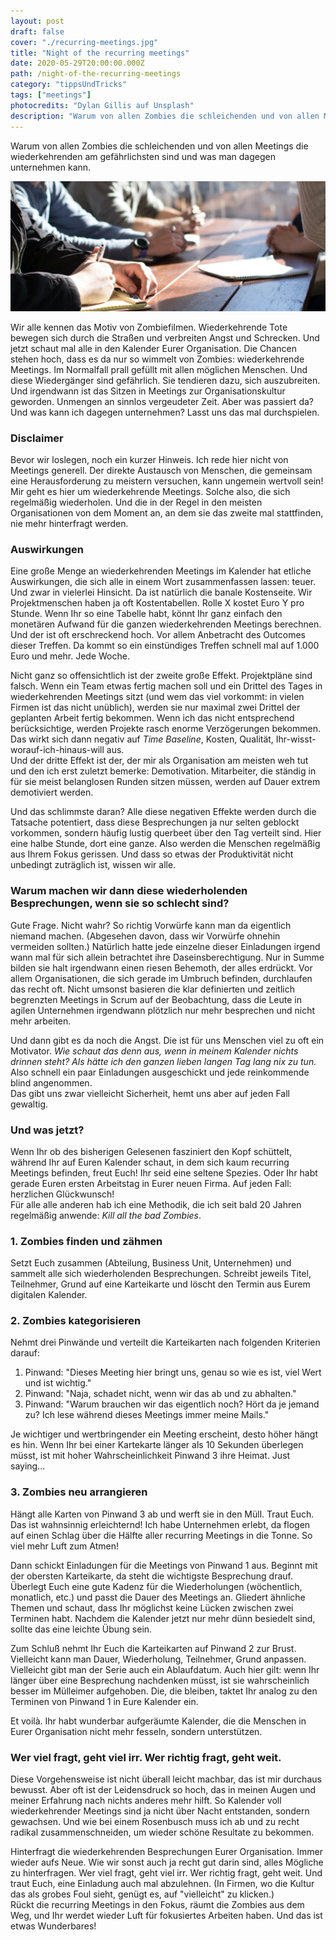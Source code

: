 ```yaml
---
layout: post
draft: false
cover: "./recurring-meetings.jpg"
title: "Night of the recurring meetings"
date: 2020-05-29T20:00:00.000Z
path: /night-of-the-recurring-meetings
category: "tippsUndTricks"
tags: ["meetings"]
photocredits: "Dylan Gillis auf Unsplash"
description: "Warum von allen Zombies die schleichenden und von allen Meetings die wiederkehrenden am gefährlichsten sind und was man dagegen unternehmen kann."
---
```


Warum von allen Zombies die schleichenden und von allen Meetings die wiederkehrenden am gefährlichsten sind und was man dagegen unternehmen kann.

![Wiederkehrende Besprechungen](./recurring-meetings.jpg)

Wir alle kennen das Motiv von Zombiefilmen. Wiederkehrende Tote bewegen sich durch die Straßen und verbreiten Angst und Schrecken. Und jetzt schaut mal alle in den Kalender Eurer Organisation. Die Chancen stehen hoch, dass es da nur so wimmelt von Zombies: wiederkehrende Meetings. Im Normalfall prall gefüllt mit allen möglichen Menschen. Und diese Wiedergänger sind gefährlich. Sie tendieren dazu, sich auszubreiten. Und irgendwann ist das Sitzen in Meetings zur Organisationskultur geworden. Unmengen an sinnlos vergeudeter Zeit. Aber was passiert da? Und was kann ich dagegen unternehmen? Lasst uns das mal durchspielen.

### Disclaimer

Bevor wir loslegen, noch ein kurzer Hinweis. Ich rede hier nicht von Meetings generell. Der direkte Austausch von Menschen, die gemeinsam eine Herausforderung zu meistern versuchen, kann ungemein wertvoll sein! Mir geht es hier um wiederkehrende Meetings. Solche also, die sich regelmäßig wiederholen. Und die in der Regel in den meisten Organisationen von dem Moment an, an dem sie das zweite mal stattfinden, nie mehr hinterfragt werden.

### Auswirkungen

Eine große Menge an wiederkehrenden Meetings im Kalender hat etliche Auswirkungen, die sich alle in einem Wort zusammenfassen lassen: teuer. Und zwar in vielerlei Hinsicht. Da ist natürlich die banale Kostenseite. Wir Projektmenschen haben ja oft Kostentabellen. Rolle X kostet Euro Y pro Stunde. Wenn Ihr so eine Tabelle habt, könnt Ihr ganz einfach den monetären Aufwand für die ganzen wiederkehrenden Meetings berechnen. Und der ist oft erschreckend hoch. Vor allem Anbetracht des Outcomes dieser Treffen. Da kommt so ein einstündiges Treffen schnell mal auf 1.000 Euro und mehr. Jede Woche.

Nicht ganz so offensichtlich ist der zweite große Effekt. Projektpläne sind falsch. Wenn ein Team etwas fertig machen soll und ein Drittel des Tages in wiederkehrenden Meetings sitzt (und wem das viel vorkommt: in vielen Firmen ist das nicht unüblich), werden sie nur maximal zwei Drittel der geplanten Arbeit fertig bekommen. Wenn ich das nicht entsprechend berücksichtige, werden Projekte rasch enorme Verzögerungen bekommen. Das wirkt sich dann negativ auf _Time Baseline_, Kosten, Qualität, Ihr-wisst-worauf-ich-hinaus-will aus.  
Und der dritte Effekt ist der, der mir als Organisation am meisten weh tut und den ich erst zuletzt bemerke: Demotivation. Mitarbeiter, die ständig in für sie meist belanglosen Runden sitzen müssen, werden auf Dauer extrem demotiviert werden.

Und das schlimmste daran? Alle diese negativen Effekte werden durch die Tatsache potentiert, dass diese Besprechungen ja nur selten geblockt vorkommen, sondern häufig lustig querbeet über den Tag verteilt sind. Hier eine halbe Stunde, dort eine ganze. Also werden die Menschen regelmäßig aus Ihrem Fokus gerissen. Und dass so etwas der Produktivität nicht unbedingt zuträglich ist, wissen wir alle.

### Warum machen wir dann diese wiederholenden Besprechungen, wenn sie so schlecht sind?

Gute Frage. Nicht wahr? So richtig Vorwürfe kann man da eigentlich niemand machen. (Abgesehen davon, dass wir Vorwürfe ohnehin vermeiden sollten.) Natürlich hatte jede einzelne dieser Einladungen irgend wann mal für sich allein betrachtet ihre Daseinsberechtigung. Nur in Summe bilden sie halt irgendwann einen riesen Behemoth, der alles erdrückt. Vor allem Organisationen, die sich gerade im Umbruch befinden, durchlaufen das recht oft. Nicht umsonst basieren die klar definierten und zeitlich begrenzten Meetings in Scrum auf der Beobachtung, dass die Leute in agilen Unternehmen irgendwann plötzlich nur mehr besprechen und nicht mehr arbeiten.

Und dann gibt es da noch die Angst. Die ist für uns Menschen viel zu oft ein Motivator. _Wie schaut das denn aus, wenn in meinem Kalender nichts drinnen steht? Als hätte ich den ganzen lieben langen Tag lang nix zu tun._ Also schnell ein paar Einladungen ausgeschickt und jede reinkommende blind angenommen.  
Das gibt uns zwar vielleicht Sicherheit, hemt uns aber auf jeden Fall gewaltig.

### Und was jetzt?

Wenn Ihr ob des bisherigen Gelesenen fasziniert den Kopf schüttelt, während Ihr auf Euren Kalender schaut, in dem sich kaum recurring Meetings befinden, freut Euch! Ihr seid eine seltene Spezies. Oder Ihr habt gerade Euren ersten Arbeitstag in Eurer neuen Firma. Auf jeden Fall: herzlichen Glückwunsch!  
Für alle alle anderen hab ich eine Methodik, die ich seit bald 20 Jahren regelmäßig anwende: _Kill all the bad Zombies_.

### 1. Zombies finden und zähmen

Setzt Euch zusammen (Abteilung, Business Unit, Unternehmen) und sammelt alle sich wiederholenden Besprechungen. Schreibt jeweils Titel, Teilnehmer, Grund auf eine Karteikarte und löscht den Termin aus Eurem digitalen Kalender.

### 2. Zombies kategorisieren

Nehmt drei Pinwände und verteilt die Karteikarten nach folgenden Kriterien darauf:

1. Pinwand: "Dieses Meeting hier bringt uns, genau so wie es ist, viel Wert und ist wichtig."  
2. Pinwand: "Naja, schadet nicht, wenn wir das ab und zu abhalten."  
3. Pinwand: "Warum brauchen wir das eigentlich noch? Hört da je jemand zu? Ich lese während dieses Meetings immer meine Mails."

Je wichtiger und wertbringender ein Meeting erscheint, desto höher hängt es hin. Wenn Ihr bei einer Kartekarte länger als 10 Sekunden überlegen müsst, ist mit hoher Wahrscheinlichkeit Pinwand 3 ihre Heimat. Just saying...

### 3. Zombies neu arrangieren

Hängt alle Karten von Pinwand 3 ab und werft sie in den Müll. Traut Euch. Das ist wahnsinnig erleichternd! Ich habe Unternehmen erlebt, da flogen auf einen Schlag über die Hälfte aller recurring Meetings in die Tonne. So viel mehr Luft zum Atmen!

Dann schickt Einladungen für die Meetings von Pinwand 1 aus. Beginnt mit der obersten Karteikarte, da steht die wichtigste Besprechung drauf. Überlegt Euch eine gute Kadenz für die Wiederholungen (wöchentlich, monatlich, etc.) und passt die Dauer des Meetings an. Gliedert ähnliche Themen und schaut, dass Ihr möglichst keine Lücken zwischen zwei Terminen habt. Nachdem die Kalender jetzt nur mehr dünn besiedelt sind, sollte das eine leichte Übung sein.

Zum Schluß nehmt Ihr Euch die Karteikarten auf Pinwand 2 zur Brust. Vielleicht kann man Dauer, Wiederholung, Teilnehmer, Grund anpassen. Vielleicht gibt man der Serie auch ein Ablaufdatum. Auch hier gilt: wenn Ihr länger über eine Besprechung nachdenken müsst, ist sie wahrscheinlich besser im Mülleimer aufgehoben. Die, die bleiben, taktet Ihr analog zu den Terminen von Pinwand 1 in Eure Kalender ein.

Et voilà. Ihr habt wunderbar aufgeräumte Kalender, die die Menschen in Eurer Organisation nicht mehr fesseln, sondern unterstützen.

### Wer viel fragt, geht viel irr. Wer richtig fragt, geht weit.

Diese Vorgehensweise ist nicht überall leicht machbar, das ist mir durchaus bewusst. Aber oft ist der Leidensdruck so hoch, das in meinen Augen und meiner Erfahrung nach nichts anderes mehr hilft. So Kalender voll wiederkehrender Meetings sind ja nicht über Nacht entstanden, sondern gewachsen. Und wie bei einem Rosenbusch muss ich ab und zu recht radikal zusammenschneiden, um wieder schöne Resultate zu bekommen.

Hinterfragt die wiederkehrenden Besprechungen Eurer Organisation. Immer wieder aufs Neue. Wie wir sonst auch ja recht gut darin sind, alles Mögliche zu hinterfragen. Wer viel fragt, geht viel irr. Wer richtig fragt, geht weit. Und traut Euch, eine Einladung auch mal abzulehnen. (In Firmen, wo die Kultur das als grobes Foul sieht, genügt es, auf "vielleicht" zu klicken.)  
Rückt die recurring Meetings in den Fokus, räumt die Zombies aus dem Weg, und Ihr werdet wieder Luft für fokusiertes Arbeiten haben. Und das ist etwas Wunderbares!
